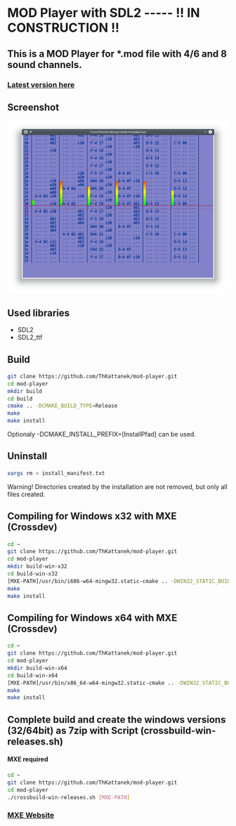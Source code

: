 # MOD Player with SDL2 ----- !! IN CONSTRUCTION !!
## This is a MOD Player for *.mod file with 4/6 and 8 sound channels.
### [Latest version here](https://github.com/ThKattanek/mod-player/releases)

## Screenshot
![Screenshot](screenshot.png)

## Used libraries
* SDL2
* SDL2_ttf

## Build
```bash
git clone https://github.com/ThKattanek/mod-player.git
cd mod-player
mkdir build
cd build
cmake .. -DCMAKE_BUILD_TYPE=Release
make
make install
```
Optionaly -DCMAKE_INSTALL_PREFIX=[InstallPfad] can be used.

## Uninstall
```bash
xargs rm < install_manifest.txt
```
Warning! Directories created by the installation are not removed, but only all files created.

## Compiling for Windows x32 with MXE (Crossdev)
```bash
cd ~
git clone https://github.com/ThKattanek/mod-player.git
cd mod-player
mkdir build-win-x32
cd build-win-x32
[MXE-PATH]/usr/bin/i686-w64-mingw32.static-cmake .. -DWIN32_STATIC_BUILD=TRUE -DCMAKE_INSTALL_PREFIX=../install-win-x32
make
make install
```
## Compiling for Windows x64 with MXE (Crossdev)
```bash
cd ~
git clone https://github.com/ThKattanek/mod-player.git
cd mod-player
mkdir build-win-x64
cd build-win-x64
[MXE-PATH]/usr/bin/x86_64-w64-mingw32.static-cmake .. -DWIN32_STATIC_BUILD=TRUE -DCMAKE_INSTALL_PREFIX=../install-win-x64
make
make install
```
## Complete build and create the windows versions (32/64bit) as 7zip with Script (crossbuild-win-releases.sh)
#### MXE required
```bash
cd ~
git clone https://github.com/ThKattanek/mod-player.git
cd mod-player
./crossbuild-win-releases.sh [MXE-PATH]
```
### [MXE Website](http://mxe.cc)
